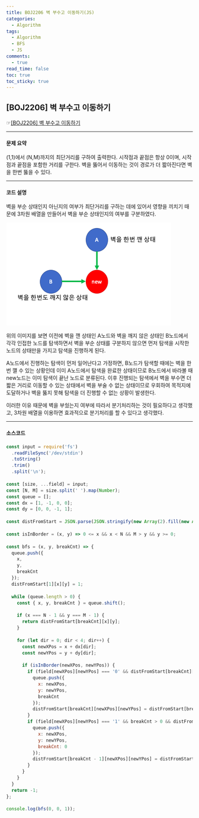 ```yaml
---
title: BOJ2206 벽 부수고 이동하기(JS)
categories:
  - Algorithm
tags:
  - Algorithm
  - BFS
  - JS
comments:
  - true
read_time: false
toc: true
toc_sticky: true
---
```


## [BOJ2206] 벽 부수고 이동하기

☞[[BOJ2206] 벽 부수고 이동하기](https://www.acmicpc.net/problem/2206)

---

#### 문제 요약

(1,1)에서 (N,M)까지의 최단거리를 구하여 출력한다. 시작점과 끝점은 항상 0이며, 시작점과 끝점을 포함한 거리를 구한다.
벽을 뚫어서 이동하는 것이 경로가 더 짧아진다면 벽을 한번 뚫을 수 있다.

---

#### 코드 설명

벽을 부순 상태인지 아닌지의 여부가 최단거리를 구하는 데에 있어서 영향을 끼치기 때문에 3차원 배열을 만들어서 벽을 부순 상태인지의 여부를 구분하였다.

![분기 처리를 해야하는 이유](/assets/img/algorithm/bj2206.png)

위의 이미지를 보면 이전에 벽을 깬 상태인 A노드와 벽을 깨지 않은 상태인 B노드에서 각각 인접한 노드를 탐색하면서 벽을 부순 상태를 구분하지 않으면 먼저 탐색을 시작한 노드의 상태만을 가지고 탐색을 진행하게 된다.

A노드에서 진행하는 탐색이 먼저 일어난다고 가정하면, B노드가 탐색할 때에는 벽을 한번 꺨 수 있는 상황인데 이미 A노드에서 탐색을 완료한 상태이므로
B노드에서 바라볼 때 new노드는 이미 탐색이 끝난 노드로 분류된다. 이후 진행되는 탐색에서 벽을 부수면 더 짧은 거리로 이동할 수 있는 상태에서 벽을 부술 수 없는 상태이므로 우회하여 목적지에 도달하거나 벽을 뚫지 못해 탐색을 더 진행할 수 없는 상황이 발생한다.

이러한 이유 때문에 벽을 부쉈는지 여부에 따라서 분기처리하는 것이 필요하다고 생각했고, 3차원 배열을 이용하면 효과적으로 분기처리를 할 수 있다고 생각했다.

---

#### 소스코드

```js
const input = require('fs')
  .readFileSync('/dev/stdin')
  .toString()
  .trim()
  .split('\n');

const [size, ...field] = input;
const [N, M] = size.split(' ').map(Number);
const queue = [];
const dx = [1, -1, 0, 0];
const dy = [0, 0, -1, 1];

const distFromStart = JSON.parse(JSON.stringify(new Array(2).fill(new Array(N).fill(new Array(M).fill(0)))));

const isInBorder = (x, y) => 0 <= x && x < N && M > y && y >= 0;

const bfs = (x, y, breakCnt) => {
  queue.push({
    x,
    y,
    breakCnt
  });
  distFromStart[1][x][y] = 1;

  while (queue.length > 0) {
    const { x, y, breakCnt } = queue.shift();

    if (x === N - 1 && y === M - 1) {
      return distFromStart[breakCnt][x][y];
    }

    for (let dir = 0; dir < 4; dir++) {
      const newXPos = x + dx[dir];
      const newYPos = y + dy[dir];

      if (isInBorder(newXPos, newYPos)) {
        if (field[newXPos][newYPos] === '0' && distFromStart[breakCnt][newXPos][newYPos] === 0) {
          queue.push({
            x: newXPos,
            y: newYPos,
            breakCnt
          });
          distFromStart[breakCnt][newXPos][newYPos] = distFromStart[breakCnt][x][y] + 1;
        }
        if (field[newXPos][newYPos] === '1' && breakCnt > 0 && distFromStart[breakCnt][newXPos][newYPos] === 0) {
          queue.push({
            x: newXPos,
            y: newYPos,
            breakCnt: 0
          });
          distFromStart[breakCnt - 1][newXPos][newYPos] = distFromStart[breakCnt][x][y] + 1;
        }
      }
    }
  }
  return -1;
};

console.log(bfs(0, 0, 1));
```
